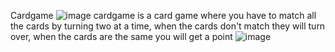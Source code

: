 Cardgame
![image](https://github.com/lor3-galli/Cardgame/assets/124684053/34833c39-b8f1-4b39-8e8f-1cc8be901cb2)
cardgame is a card game where you have to match all the cards by turning two at a time, when the cards don't match they will turn over, when the cards are the same you will get a point
![image](https://github.com/lor3-galli/Cardgame/assets/124684053/ff657df7-452b-45f0-b78e-262eb069b172)


